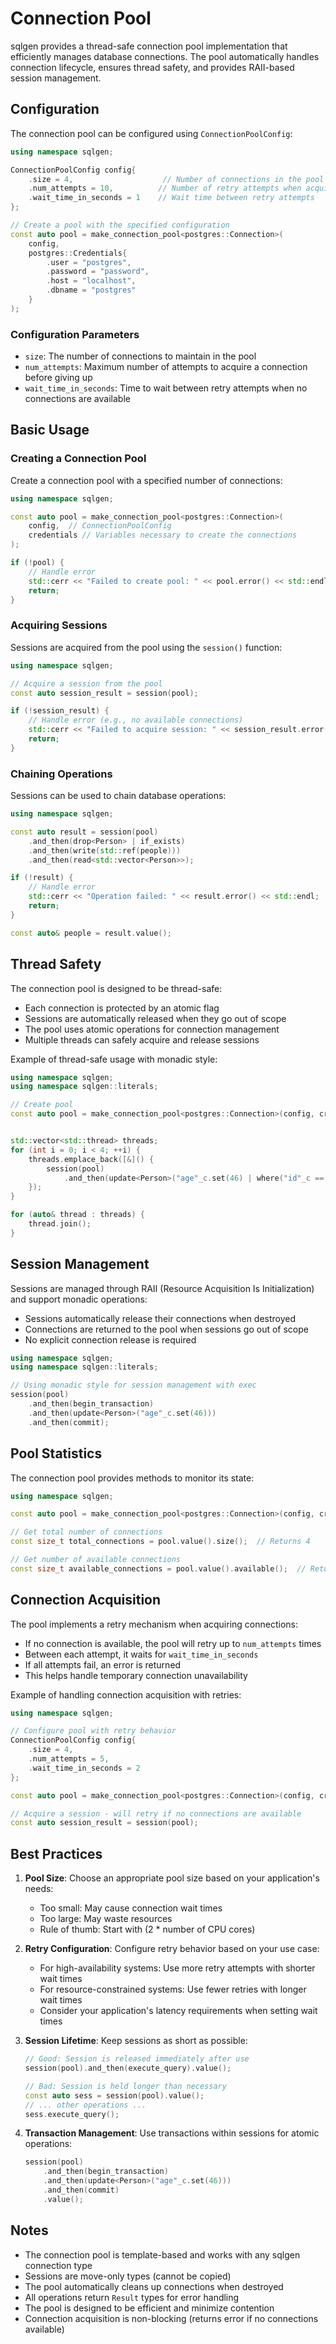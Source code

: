 # Connection Pool

sqlgen provides a thread-safe connection pool implementation that efficiently manages database connections. The pool automatically handles connection lifecycle, ensures thread safety, and provides RAII-based session management.

## Configuration

The connection pool can be configured using `ConnectionPoolConfig`:

```cpp
using namespace sqlgen;

ConnectionPoolConfig config{
    .size = 4,                    // Number of connections in the pool
    .num_attempts = 10,          // Number of retry attempts when acquiring a connection
    .wait_time_in_seconds = 1    // Wait time between retry attempts
};

// Create a pool with the specified configuration
const auto pool = make_connection_pool<postgres::Connection>(
    config,
    postgres::Credentials{
        .user = "postgres",
        .password = "password",
        .host = "localhost",
        .dbname = "postgres"
    }
);
```

### Configuration Parameters

- `size`: The number of connections to maintain in the pool
- `num_attempts`: Maximum number of attempts to acquire a connection before giving up
- `wait_time_in_seconds`: Time to wait between retry attempts when no connections are available

## Basic Usage

### Creating a Connection Pool

Create a connection pool with a specified number of connections:

```cpp
using namespace sqlgen;

const auto pool = make_connection_pool<postgres::Connection>(
    config,  // ConnectionPoolConfig
    credentials // Variables necessary to create the connections
);

if (!pool) {
    // Handle error
    std::cerr << "Failed to create pool: " << pool.error() << std::endl;
    return;
}
```

### Acquiring Sessions

Sessions are acquired from the pool using the `session()` function:

```cpp
using namespace sqlgen;

// Acquire a session from the pool
const auto session_result = session(pool);

if (!session_result) {
    // Handle error (e.g., no available connections)
    std::cerr << "Failed to acquire session: " << session_result.error() << std::endl;
    return;
}
```

### Chaining Operations

Sessions can be used to chain database operations:

```cpp
using namespace sqlgen;

const auto result = session(pool)
    .and_then(drop<Person> | if_exists)
    .and_then(write(std::ref(people)))
    .and_then(read<std::vector<Person>>);

if (!result) {
    // Handle error
    std::cerr << "Operation failed: " << result.error() << std::endl;
    return;
}

const auto& people = result.value();
```

## Thread Safety

The connection pool is designed to be thread-safe:

- Each connection is protected by an atomic flag
- Sessions are automatically released when they go out of scope
- The pool uses atomic operations for connection management
- Multiple threads can safely acquire and release sessions

Example of thread-safe usage with monadic style:

```cpp
using namespace sqlgen;
using namespace sqlgen::literals;

// Create pool
const auto pool = make_connection_pool<postgres::Connection>(config, credentials);


std::vector<std::thread> threads;
for (int i = 0; i < 4; ++i) {
    threads.emplace_back([&]() {
        session(pool)
            .and_then(update<Person>("age"_c.set(46) | where("id"_c == i)));
    });
}

for (auto& thread : threads) {
    thread.join();
}
```

## Session Management

Sessions are managed through RAII (Resource Acquisition Is Initialization) and support monadic operations:

- Sessions automatically release their connections when destroyed
- Connections are returned to the pool when sessions go out of scope
- No explicit connection release is required

```cpp
using namespace sqlgen;
using namespace sqlgen::literals;

// Using monadic style for session management with exec
session(pool)
    .and_then(begin_transaction)
    .and_then(update<Person>("age"_c.set(46)))
    .and_then(commit);

```

## Pool Statistics

The connection pool provides methods to monitor its state:

```cpp
using namespace sqlgen;

const auto pool = make_connection_pool<postgres::Connection>(config, credentials);

// Get total number of connections
const size_t total_connections = pool.value().size();  // Returns 4

// Get number of available connections
const size_t available_connections = pool.value().available();  // Returns 4 initially
```

## Connection Acquisition

The pool implements a retry mechanism when acquiring connections:

- If no connection is available, the pool will retry up to `num_attempts` times
- Between each attempt, it waits for `wait_time_in_seconds`
- If all attempts fail, an error is returned
- This helps handle temporary connection unavailability

Example of handling connection acquisition with retries:

```cpp
using namespace sqlgen;

// Configure pool with retry behavior
ConnectionPoolConfig config{
    .size = 4,
    .num_attempts = 5,
    .wait_time_in_seconds = 2
};

const auto pool = make_connection_pool<postgres::Connection>(config, credentials);

// Acquire a session - will retry if no connections are available
const auto session_result = session(pool);
```

## Best Practices

1. **Pool Size**: Choose an appropriate pool size based on your application's needs:
   - Too small: May cause connection wait times
   - Too large: May waste resources
   - Rule of thumb: Start with (2 * number of CPU cores)

2. **Retry Configuration**: Configure retry behavior based on your use case:
   - For high-availability systems: Use more retry attempts with shorter wait times
   - For resource-constrained systems: Use fewer retries with longer wait times
   - Consider your application's latency requirements when setting wait times

3. **Session Lifetime**: Keep sessions as short as possible:
   ```cpp
   // Good: Session is released immediately after use
   session(pool).and_then(execute_query).value();

   // Bad: Session is held longer than necessary
   const auto sess = session(pool).value();
   // ... other operations ...
   sess.execute_query();
   ```

4. **Transaction Management**: Use transactions within sessions for atomic operations:
   ```cpp
   session(pool)
       .and_then(begin_transaction)
       .and_then(update<Person>("age"_c.set(46)))
       .and_then(commit)
       .value();
   ```

## Notes

- The connection pool is template-based and works with any sqlgen connection type
- Sessions are move-only types (cannot be copied)
- The pool automatically cleans up connections when destroyed
- All operations return `Result` types for error handling
- The pool is designed to be efficient and minimize contention
- Connection acquisition is non-blocking (returns error if no connections available) 
